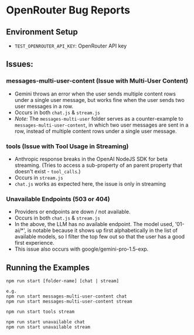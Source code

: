 # OpenRouter Bug Reports

## Environment Setup

- `TEST_OPENROUTER_API_KEY`: OpenRouter API key

## Issues:

### messages-multi-user-content (Issue with Multi-User Content)
- Gemini throws an error when the user sends multiple content rows under a single user message, but works fine when the user sends two user messages in a row.
- Occurs in both `chat.js` & `stream.js`
- *Note:* The `messages-multi-user` folder serves as a counter-example to `messages-multi-user-content`, in which two user messages are sent in a row, instead of multiple content rows under a single user message.

### tools (Issue with Tool Usage in Streaming)
- Anthropic response breaks in the OpenAI NodeJS SDK for beta streaming. (Tries to access a sub-property of an parent property that doesn't exist - `tool_calls`.)
- Occurs in `stream.js`
- `chat.js` works as expected here, the issue is only in streaming

### Unavailable Endpoints (503 or 404)
- Providers or endpoints are down / not available.
- Occurs in both `chat.js` & `stream.js`
- In the above, the LLM has no available endpoint. The model used, '01-ai/*', is notable because it shows up first alphabetically in the list of available models, so I filter the top few out so that the user has a good first experience.
- This issue also occurs with google/gemini-pro-1.5-exp.

## Running the Examples

```
npm run start [folder-name] [chat | stream]

e.g.
npm run start messages-multi-user-content chat
npm run start messages-multi-user-content stream

npm run start tools stream

npm run start unavailable chat
npm run start unavailable stream
```
